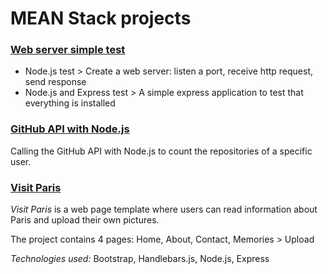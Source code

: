 # MEAN Stack projects

### [Web server simple test](https://github.com/skananitos/MEANprojects/tree/master/server-test) 
- Node.js test > Create a web server: listen a port, receive http request, send response
- Node.js and Express test > A simple express application to test that everything is installed

### [GitHub API with Node.js](https://github.com/skananitos/MEANprojects/tree/master/github-api)

Calling the GitHub API with Node.js to count the repositories of a specific user.

### [Visit Paris](https://github.com/skananitos/MEANprojects/tree/master/visitParis)
*Visit Paris* is a web page template where users can read information about Paris and upload their own pictures. 

The project contains 4 pages: Home, About, Contact, Memories > Upload

*Technologies used:* Bootstrap, Handlebars.js, Node.js, Express
